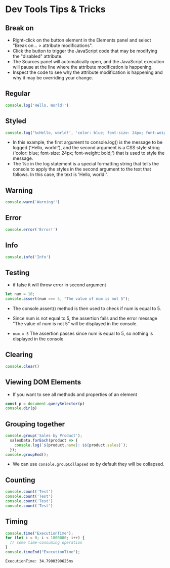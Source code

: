 # Dev Tools Tips & Tricks

## Break on

- Right-click on the button element in the Elements panel and select "Break on... > attribute modifications".
- Click the button to trigger the JavaScript code that may be modifying the "disabled" attribute.
- The Sources panel will automatically open, and the JavaScript execution will pause at the line where the attribute modification is happening.
- Inspect the code to see why the attribute modification is happening and why it may be overriding your change.

## Regular

```JavaScript
console.log('Hello, World!')
```

## Styled

```JavaScript
console.log('%cHello, world!', 'color: blue; font-size: 24px; font-weight: bold;');
```

- In this example, the first argument to console.log() is the message to be logged ('Hello, world!'), and the second argument is a CSS style string ('color: blue; font-size: 24px; font-weight: bold;') that is used to style the message.
- The %c in the log statement is a special formatting string that tells the console to apply the styles in the second argument to the text that follows. In this case, the text is 'Hello, world!'.

## Warning

```JavaScript
console.warn('Warning!')
```

## Error

```JavaScript
console.error('Error!')
```

## Info

```JavaScript
console.info('Info')
```

## Testing

- if false it will throw error in second argument

```JavaScript
let num = 10;
console.assert(num === 5, "The value of num is not 5");
```

- The console.assert() method is then used to check if num is equal to 5.
- Since num is not equal to 5, the assertion fails and the error message "The value of num is not 5" will be displayed in the console.

- `num = 5` The assertion passes since num is equal to 5, so nothing is displayed in the console.

## Clearing

```JavaScript
console.clear()
```

## Viewing DOM Elements

- If you want to see all methods and properties of an element

```JavaScript
const p = document.querySelector(p)
console.dir(p)
```

## Grouping together

```JavaScript
console.group('Sales by Product');
  salesData.forEach(product => {
    console.log(`${product.name}: $${product.sales}`);
  });
console.groupEnd();
```

- We can use `console.groupCollapsed` so by default they will be collapsed.

## Counting

```JavaScript
console.count('Test')
console.count('Test')
console.count('Test')
console.count('Test')
```

## Timing

```JavaScript
console.time("ExecutionTime");
for (let i = 0; i < 1000000; i++) {
  // some time-consuming operation
}
console.timeEnd("ExecutionTime");
```
`ExecutionTime: 34.7900390625ms`
